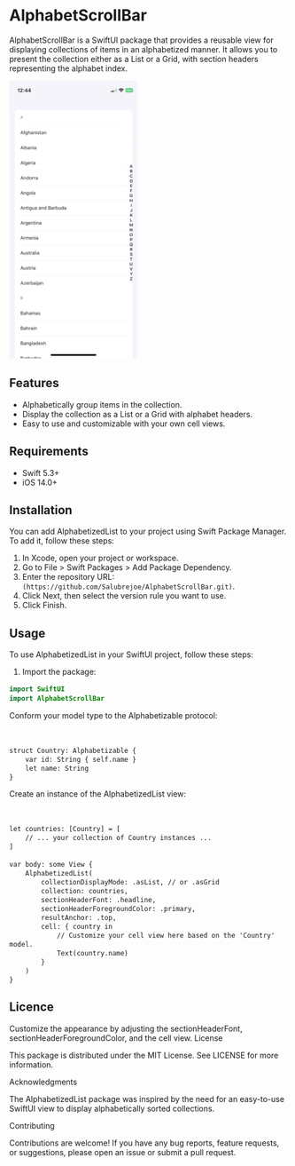 # AlphabetScrollBar

AlphabetScrollBar is a SwiftUI package that provides a reusable view for displaying collections of items in an alphabetized manner. It allows you to present the collection either as a List or a Grid, with section headers representing the alphabet index.


![](https://github.com/Salubrejoe/AlphabetScrollBar/blob/main/AlphaScroll.GIF)
## Features

- Alphabetically group items in the collection.
- Display the collection as a List or a Grid with alphabet headers.
- Easy to use and customizable with your own cell views.

## Requirements

- Swift 5.3+
- iOS 14.0+

## Installation

You can add AlphabetizedList to your project using Swift Package Manager. To add it, follow these steps:

1. In Xcode, open your project or workspace.
2. Go to File > Swift Packages > Add Package Dependency.
3. Enter the repository URL: `(https://github.com/Salubrejoe/AlphabetScrollBar.git)`.
4. Click Next, then select the version rule you want to use.
5. Click Finish.

## Usage

To use AlphabetizedList in your SwiftUI project, follow these steps:

1. Import the package:

```swift
import SwiftUI
import AlphabetScrollBar

```
Conform your model type to the Alphabetizable protocol:
```


struct Country: Alphabetizable {
    var id: String { self.name }
    let name: String
}

```

Create an instance of the AlphabetizedList view:

```


let countries: [Country] = [
    // ... your collection of Country instances ...
]

var body: some View {
    AlphabetizedList(
        collectionDisplayMode: .asList, // or .asGrid
        collection: countries,
        sectionHeaderFont: .headline,
        sectionHeaderForegroundColor: .primary,
        resultAnchor: .top,
        cell: { country in
            // Customize your cell view here based on the 'Country' model.
            Text(country.name)
        }
    )
}
```

## Licence
Customize the appearance by adjusting the sectionHeaderFont, sectionHeaderForegroundColor, and the cell view.
License

This package is distributed under the MIT License. See LICENSE for more information.

Acknowledgments

The AlphabetizedList package was inspired by the need for an easy-to-use SwiftUI view to display alphabetically sorted collections.

Contributing

Contributions are welcome! If you have any bug reports, feature requests, or suggestions, please open an issue or submit a pull request.
